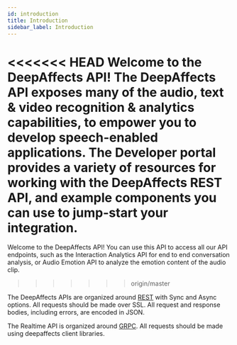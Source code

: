 ```yaml
---
id: introduction
title: Introduction
sidebar_label: Introduction
---
```


<<<<<<< HEAD
Welcome to the DeepAffects API! The DeepAffects API exposes many of the audio, text & video recognition & analytics capabilities, to empower you to develop speech-enabled applications. The Developer portal provides a variety of resources for working with the DeepAffects REST API, and example components you can use to jump-start your integration.
=======
Welcome to the DeepAffects API! You can use this API to access all our API endpoints, such as the Interaction Analytics API for end to end conversation analysis, or Audio Emotion API to analyze the emotion content of the audio clip.
>>>>>>> origin/master

The DeepAffects APIs are organized around [REST](http://en.wikipedia.org/wiki/Representational_State_Transfer) with Sync and Async options. All requests should be made over SSL. All request and response bodies, including errors, are encoded in JSON.

The Realtime API is organized around [GRPC](http://grpc.io). All requests should be made using deepaffects client libraries.
